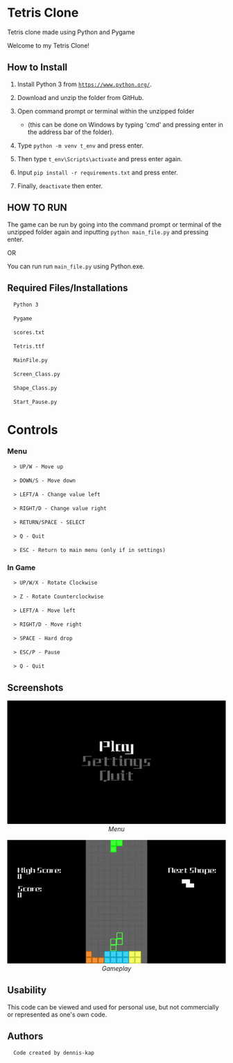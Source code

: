 # Tetris Clone

   Tetris clone made using Python and Pygame

   Welcome to my Tetris Clone!

## How to Install

   1. Install Python 3 from <code><https://www.python.org/></code>.
   2. Download and unzip the folder from GitHub.
   3. Open command prompt or terminal within the unzipped folder
      * (this can be done on Windows by typing 'cmd' and pressing enter in the address bar of the folder).
   3. Type <code>python -m venv t_env</code> and press enter.

   4. Then type <code>t_env\Scripts\activate</code> and press enter again.
   5. Input <code>pip install -r requirements.txt</code> and press enter.
   6. Finally, <code>deactivate</code> then enter.

## HOW TO RUN

The game can be run by going into the command prompt or terminal of the unzipped folder again and inputting <code>python main_file.py</code> and pressing enter.

OR

You can run run <code>main_file.py</code> using Python.exe.

## Required Files/Installations

      Python 3

      Pygame

      scores.txt

      Tetris.ttf

      MainFile.py

      Screen_Class.py

      Shape_Class.py

      Start_Pause.py

# Controls

### Menu

      > UP/W - Move up

      > DOWN/S - Move down

      > LEFT/A - Change value left

      > RIGHT/D - Change value right

      > RETURN/SPACE - SELECT

      > Q - Quit

      > ESC - Return to main menu (only if in settings)

### In Game

      > UP/W/X - Rotate Clockwise

      > Z - Rotate Counterclockwise 

      > LEFT/A - Move left

      > RIGHT/D - Move right

      > SPACE - Hard drop

      > ESC/P - Pause

      > Q - Quit

## Screenshots

<img style="text-align:center;" src="Images/start.gif" width="600px">

<div align="center" style="font-style: italic;">Menu</div>

<br />

<img style="text-align:center;" src="Images/gameplay.gif" width="600px">

<div align="center" style="font-style: italic;">Gameplay</div>

## Usability

   This code can be viewed and used for personal use, but not commercially or represented as one's own code.

## Authors

      Code created by dennis-kap
